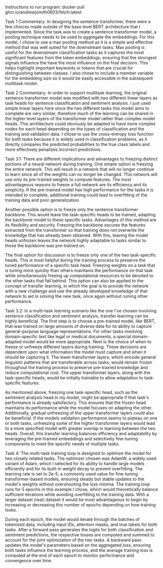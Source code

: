 Instructions to run program:
docker pull ghcr.io/andrewjsmith0603/fetch:latest

Task 1 Commentary:
In designing the sentence transformer, there were a few choices made outside of the base level BERT architecture that I implemented. Since the task was to create a sentence transformer model, a pooling technique needs to be used to aggregate the embeddings. For this model, I chose to use a max pooling method as it is a simple and effective method that was well suited for the downstream tasks. Max pooling is useful for the downstream classification tasks as it captures the most significant features from the token embeddings, ensuring that the strongest signals influence the have the most influence on the final decision. This helps highlight important keywords or tokens that are crucial for distinguishing between classes. I also chose to include a member variable for the embedding size so it would be easily accessible in the subsequent multitask model.


Task 2 Commentary:
In order to support multitask learning, the original sentence transformer model was modified with two different linear layers as task heads for sentence classification and sentiment analysis. I just used simple linear layers here since the two different tasks this model aims to complete are very similar, therefore much of the learning can be shared in the higher level layers of the transformer model rather than complex model heads. This architecture could obviously be adapted to have more complex nodes for each head depending on the types of classification and the training and validation data.  I chose to use the cross-entropy loss function for both tasks because it is widely used in classification problems, as it directly compares the predicted probabilities to the true class labels and more effectively penalizes incorrect predictions.


Task 3.1:
There are different implications and advantages to freezing distinct portions of a neural network during training. One simple option is freezing the entire network. This will result in a network that will no longer continue to learn since all of the weights can no longer be changed. This network will use only its pre-trained weights to compute features. The most advantageous reasons to freeze a full network are its efficiency and its simplicity. If the pre-trained model has high performance for the tasks it is intended to complete, additional training could lead to overfitting of the training data and poor generalization.

Another possible option is to freeze only the sentence transformer backbone. This would leave the task-specific heads to be trained, adapting the backbone model to these specific tasks. Advantages of this method are its flexibility and security. Freezing the backbone secures the features extracted from the transformer so that training does not overwrite the knowledge that has already been obtained. With this, leaving the model heads unfrozen leaves the network highly adaptable to tasks similar to those the backbone was pre-trained on.

The final option for discussion is to freeze only one of the two task-specific heads. This is most helpful during the training process to preserve the tuned performance of a specific task head. Freezing weights on a task that is tuning more quickly than others maintains the performance on that task while simultaneously freeing up computational resources to be devoted to the other tasks that fall behind. This option can also be applied to the concept of transfer learning, in which the goal is to provide the network with a new challenge and use the already developed knowledge of that network to aid in solving the new task, once again without ruining other performance.

 Task 3.2:
In a multi-task learning scenario like the one I've chosen involving sentence classification and sentiment analysis, transfer learning can be highly beneficial. The first step is to choose a pre-trained model, like BERT, that was trained on large amounts of diverse data for its ability to capture general-purpose language representations. For other tasks involving domain-specific text like legal or medical documents, a special domain-adapted model would be more appropriate. Next is the choice of when to freeze or unfreeze different layers during training. These decisions are dependent upon what information the model must capture and when it should  be capturing it. The lower transformer layers, which encode general linguistic patterns that are transferable across tasks, would remain frozen throughout the training process to preserve pre-trained knowledge and reduce computational cost. The upper transformer layers, along with the task-specific heads, would be initially trainable to allow adaptation to task-specific features. 

As mentioned above, freezing one task-specific head, such as the sentiment analysis head in my model, might be appropriate if that task's performance is already satisfactory. This ensures that the frozen head maintains its performance while the model focuses on adapting the other. Additionally, gradual unfreezing of the upper transformer layers could also be beneficial. If the models validation performance seems to plateau on one or both tasks, unfreezing some of the higher transformer layers would lead to a more specified model with greater overlap in learning between the two heads. Overall, this transfer learning balances efficiency and adaptability by leveraging the pre-trained embeddings and selectively fine-tuning components to meet the specific needs of multiple tasks.

Task 4:
The multi-task training loop is designed to optimize the model for two closely related tasks. The optimizer chosen was AdamW, a widely used variant of Adam, which I selected for its ability to handle large models efficiently and for its built-in weight decay to prevent overfitting. The learning rate is set to 2e-5, a commonly used value for fine-tuning transformer-based models, ensuring steady but stable updates to the model's weights without overshooting the loss minima. The training loop runs for 5 epochs in this example I chose, which would theoretically balance sufficient iterations while avoiding overfitting to the training data. With a larger dataset (real) dataset it would be most advantageous to begin by increasing or decreasing this number of epochs depending on how training looks.

 During each epoch, the model would iterate through the batches of tokenized data, including input IDs, attention masks, and true labels for both tasks. After a forward pass generates the logits for both classification and sentiment predictions, the respective losses are computed and summed to account for the joint optimization of the two tasks. A backward pass updates the model's parameters based on the aggregated loss, ensuring both tasks influence the learning process, and the average training loss is computed at the end of each epoch to monitor performance and convergence over time.